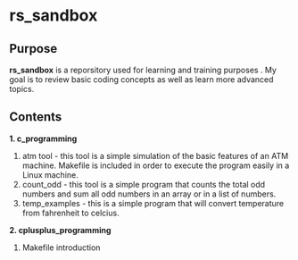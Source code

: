 # rs_sandbox

## Purpose
**rs_sandbox** is a reporsitory used for learning and training purposes .
My goal is to review basic coding concepts as well as learn more advanced topics.

## Contents
**1. c_programming**

   1. atm tool - this tool is a simple simulation of the basic features of an ATM machine. Makefile is included in order to execute the program easily in a Linux machine.
   2. count_odd - this tool is a simple program that counts the total odd numbers and sum all odd numbers in an array or in a list of numbers.
   3. temp_examples - this is a simple program that will convert temperature from fahrenheit to celcius.
   
**2. cplusplus_programming**
   1. Makefile introduction
